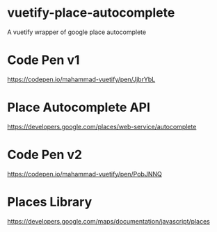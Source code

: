 # vuetify-place-autocomplete
A vuetify wrapper of google place autocomplete

# Code Pen v1
https://codepen.io/mahammad-vuetify/pen/JjbrYbL

# Place Autocomplete API
https://developers.google.com/places/web-service/autocomplete



# Code Pen v2 
https://codepen.io/mahammad-vuetify/pen/PobJNNQ

# Places Library
https://developers.google.com/maps/documentation/javascript/places
